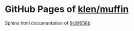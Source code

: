 GitHub Pages of [klen/muffin](https://github.com/klen/muffin.git)
===
Sphinx html documentation of [9c8f658b](https://github.com/klen/muffin/tree/9c8f658bc647617edb65701ef977198e7cf61c00)
